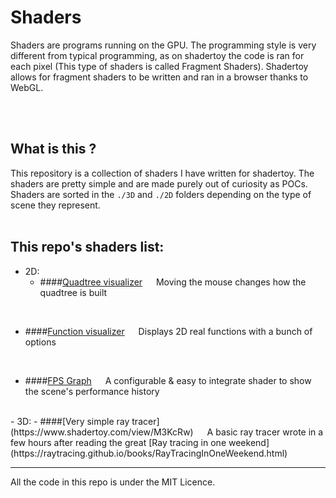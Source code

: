 # Shaders
Shaders are programs running on the GPU. The programming style is very different from typical programming,
as on shadertoy the code is ran for each pixel (This type of shaders is called Fragment Shaders).
Shadertoy allows for fragment shaders to be written and ran in a browser thanks to WebGL.

<br>
<br>

## What is this ?
This repository is a collection of shaders I have written for shadertoy. The shaders are pretty simple and are made purely out of curiosity as POCs.
<br>
Shaders are sorted in the `./3D` and `./2D` folders depending on the type of scene they represent.
<br>
<br>

## This repo's shaders list:
- 2D:
  - ####[Quadtree visualizer](https://www.shadertoy.com/view/4X3BRr)
 &emsp; Moving the mouse changes how the quadtree is built
<br>

  - ####[Function visualizer](https://www.shadertoy.com/view/XfVcz3)
&emsp; Displays 2D real functions with a bunch of options
<br>

  - ####[FPS Graph](https://www.shadertoy.com/view/X3tBWr)
&emsp; A configurable & easy to integrate shader to show the scene's performance history
<br>
- 3D:
  - ####[Very simple ray tracer](https://www.shadertoy.com/view/M3KcRw)
&emsp; A basic ray tracer wrote in a few hours after reading the great [Ray tracing in one weekend](https://raytracing.github.io/books/RayTracingInOneWeekend.html)

___
All the code in this repo is under the MIT Licence.